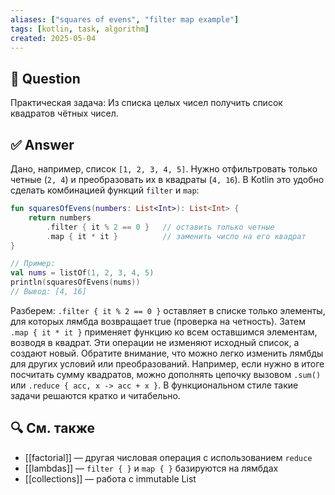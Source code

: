 ```yaml
---
aliases: ["squares of evens", "filter map example"]
tags: [kotlin, task, algorithm]
created: 2025‑05‑04
---
```

## 📝 Question  
Практическая задача: Из списка целых чисел получить список квадратов чётных чисел.

## ✅ Answer  
Дано, например, список `[1, 2, 3, 4, 5]`. Нужно отфильтровать только четные (`2, 4`) и преобразовать их в квадраты (`4, 16`). В Kotlin это удобно сделать комбинацией функций `filter` и `map`:

```kotlin
fun squaresOfEvens(numbers: List<Int>): List<Int> {
    return numbers
        .filter { it % 2 == 0 }   // оставить только четные
        .map { it * it }          // заменить число на его квадрат
}

// Пример:
val nums = listOf(1, 2, 3, 4, 5)
println(squaresOfEvens(nums))  
// Вывод: [4, 16]
```

Разберем: `.filter { it % 2 == 0 }` оставляет в списке только элементы, для которых лямбда возвращает true (проверка на четность). Затем `.map { it * it }` применяет функцию ко всем оставшимся элементам, возводя в квадрат. Эти операции не изменяют исходный список, а создают новый. Обратите внимание, что можно легко изменить лямбды для других условий или преобразований. Например, если нужно в итоге посчитать сумму квадратов, можно дополнять цепочку вызовом `.sum()` или `.reduce { acc, x -> acc + x }`. В функциональном стиле такие задачи решаются кратко и читабельно.

## 🔍 См. также

* [[factorial]] — другая числовая операция с использованием `reduce`
* [[lambdas]] — `filter { }` и `map { }` базируются на лямбдах
* [[collections]] — работа с immutable List